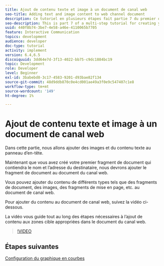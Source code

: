 ```yaml
---
title: Ajout de contenu texte et image à un document de canal web
seo-title: Adding text and image content to web channel document
description: Ce tutoriel en plusieurs étapes fait partie 7 du premier document de communication interactive. Dans cette partie, nous allons ajouter des images et du contenu texte au panneau d’en-tête.
seo-description: This is part 7 of a multi-step tutorial for creating your first interactive communications document. In this part, we will add images and text content to the header panel.
uuid: 440f8b74-3be7-4e58-a46e-4110065b7705
feature: Interactive Communication
topics: development
audience: developer
doc-type: tutorial
activity: implement
version: 6.4,6.5
discoiquuid: 3dd64e7d-3f13-4022-bb75-c9dc1884bc19
topic: Development
role: Developer
level: Beginner
exl-id: 3babebd8-3c17-4583-9201-d93bae82f134
source-git-commit: 48d9ddb870c0e4cd001ae49a3f0e9c547407c1e8
workflow-type: tm+mt
source-wordcount: '149'
ht-degree: 1%

---
```


# Ajout de contenu texte et image à un document de canal web

Dans cette partie, nous allons ajouter des images et du contenu texte au panneau d’en-tête.

Maintenant que vous avez créé votre premier fragment de document qui contiendra le nom et l’adresse du destinataire, nous devrons ajouter le fragment de document au document du canal web.

Vous pouvez ajouter du contenu de différents types tels que des fragments de document, des images, des fragments de mise en page, etc. au document de canal web.

Pour ajouter du contenu au document de canal web, suivez la vidéo ci-dessous.

La vidéo vous guide tout au long des étapes nécessaires à l’ajout de contenu aux zones cible appropriées dans le document du canal web.

>[!VIDEO](https://video.tv.adobe.com/v/22359?quality=12&learn=on)

## Étapes suivantes

[Configuration du graphique en courbes](./parteight.md)
